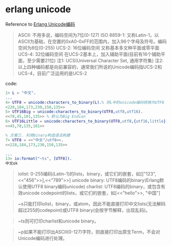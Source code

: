 # erlang unicode

Reference to [Erlang Unicode编码](http://wudaijun.com/2016/12/unicode-in-erlang/)


> ASCII: 不用多说，编码空间为7位(0-127)
> ISO 8859-1: 又称Latin-1，以ASCII为基础，在空置的0xA0-0xFF的范围内，加入96个字母及符号。编码空间为8位(0-255)
> UCS-2: 16位编码空间 又称基本多文种平面或零平面
> UCS-4: 32位编码空间 在UCS-2基本上，加入辅助平面(目前有16个辅助平面，至少需要21位)
> 注1: UCS(Universal Character Set, 通用字符集)
> 注2: 以上四种编码都是向前兼容的，通常我们所说的Unicode编码指UCS-2和UCS-4，目前广泛运用的是UCS-2

code:

``` erlang
1> L = "中文".
...
4> UTF8 = unicode:characters_to_binary(L).% 将L中的unicode编码转换为UTF8 binary
<228,184,173,230,150,135>>
5> UTF16Big = unicode:characters_to_binary(UTF8,utf8,utf16).
<<78,45,101,135>> % 默认为Big Endian
6> UTF16Little = unicode:characters_to_binary(UTF8,utf8,{utf16,little}).
<<45,78,135,101>>

% 方案三. 利用binary构造语法构建
7> UTF8 = <<"中文"/utf8>>.
<<228,184,173,230,150,135>>

...
13> io:format("~ts", [UTF8]).
中文ok

```


> iolist: 0-255编码(Latin-1)的lists，binary，或它们的嵌套，如[["123",<<"456">>],<<"789">>]
> unicode binary: UTF8编码的binary(Erlang默认使用UTF8 binary编码unicode)
> charlist: UTF8编码的binary，或包含有效unicode codepoint的lists，或它们的嵌套，如[<<"hello">>, "中国"]

> ~s只能打印iolist，binary，或atom，因此不能直接打印中文lists(无法解码超过255的codepoint)或UTF8 binary(会按字节解释，出现乱码)。

> ~ts则可打印charlist和unicode binary。

> ~p如果不能打印出ASCII(0-127)字符，则直接打印出原生Term，不会对Unicode编码进行处理。
